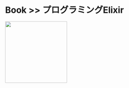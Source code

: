 # Book >> プログラミングElixir

<img src="https://images-na.ssl-images-amazon.com/images/I/518jex9rmIL._SX350_BO1,204,203,200_.jpg" style="width: 200px"/>